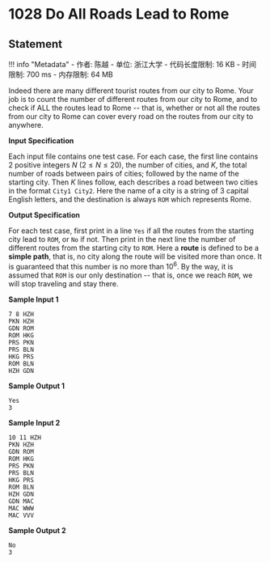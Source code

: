 
# 1028 Do All Roads Lead to Rome

## Statement

!!! info "Metadata"
    - 作者: 陈越
    - 单位: 浙江大学
    - 代码长度限制: 16 KB
    - 时间限制: 700 ms
    - 内存限制: 64 MB

Indeed there are many different tourist routes from our city to Rome. Your job is to count the number of different routes from our city to Rome, and to check if ALL the routes lead to Rome -- that is, whether or not all the routes from our city to Rome can cover every road on the routes from our city to anywhere.

**Input Specification**

Each input file contains one test case. For each case, the first line contains 2 positive integers $N$ ($2\le N\le 20$), the number of cities, and $K$, the total number of roads between pairs of cities; followed by the name of the starting city. Then $K$ lines follow, each describes a road between two cities in the format `City1 City2`. Here the name of a city is a string of 3 capital English letters, and the destination is always `ROM` which represents Rome.

**Output Specification**

For each test case, first print in a line `Yes` if all the routes from the starting city lead to 	`ROM`, or `No` if not.  Then print in the next line the number of different routes from the starting city to `ROM`.  Here a **route** is defined to be a **simple path**, that is, no city along the route will be visited more than once.  It is guaranteed that this number is no more than $10^6$.  By the way, it is assumed that `ROM` is our only destination -- that is, once we reach `ROM`, we will stop traveling and stay there.

**Sample Input 1**
```plaintext
7 8 HZH
PKN HZH
GDN ROM
ROM HKG
PRS PKN
PRS BLN
HKG PRS
ROM BLN
HZH GDN
```

**Sample Output 1**
```plaintext
Yes
3
```

**Sample Input 2**
```plaintext
10 11 HZH
PKN HZH
GDN ROM
ROM HKG
PRS PKN
PRS BLN
HKG PRS
ROM BLN
HZH GDN
GDN MAC
MAC WWW
MAC VVV
```

**Sample Output 2**
```plaintext
No
3
```

